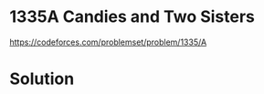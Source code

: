 # 1335A	Candies and Two Sisters

https://codeforces.com/problemset/problem/1335/A
 
# Solution

```

```